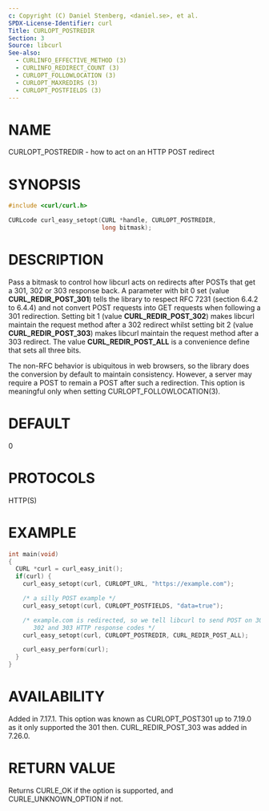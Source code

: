 ```yaml
---
c: Copyright (C) Daniel Stenberg, <daniel.se>, et al.
SPDX-License-Identifier: curl
Title: CURLOPT_POSTREDIR
Section: 3
Source: libcurl
See-also:
  - CURLINFO_EFFECTIVE_METHOD (3)
  - CURLINFO_REDIRECT_COUNT (3)
  - CURLOPT_FOLLOWLOCATION (3)
  - CURLOPT_MAXREDIRS (3)
  - CURLOPT_POSTFIELDS (3)
---
```


# NAME

CURLOPT_POSTREDIR - how to act on an HTTP POST redirect

# SYNOPSIS

~~~c
#include <curl/curl.h>

CURLcode curl_easy_setopt(CURL *handle, CURLOPT_POSTREDIR,
                          long bitmask);
~~~

# DESCRIPTION

Pass a bitmask to control how libcurl acts on redirects after POSTs that get a
301, 302 or 303 response back. A parameter with bit 0 set (value
**CURL_REDIR_POST_301**) tells the library to respect RFC 7231 (section
6.4.2 to 6.4.4) and not convert POST requests into GET requests when following
a 301 redirection. Setting bit 1 (value **CURL_REDIR_POST_302**) makes
libcurl maintain the request method after a 302 redirect whilst setting bit 2
(value **CURL_REDIR_POST_303**) makes libcurl maintain the request method
after a 303 redirect. The value **CURL_REDIR_POST_ALL** is a convenience
define that sets all three bits.

The non-RFC behavior is ubiquitous in web browsers, so the library does the
conversion by default to maintain consistency. However, a server may require a
POST to remain a POST after such a redirection. This option is meaningful only
when setting CURLOPT_FOLLOWLOCATION(3).

# DEFAULT

0

# PROTOCOLS

HTTP(S)

# EXAMPLE

~~~c
int main(void)
{
  CURL *curl = curl_easy_init();
  if(curl) {
    curl_easy_setopt(curl, CURLOPT_URL, "https://example.com");

    /* a silly POST example */
    curl_easy_setopt(curl, CURLOPT_POSTFIELDS, "data=true");

    /* example.com is redirected, so we tell libcurl to send POST on 301,
       302 and 303 HTTP response codes */
    curl_easy_setopt(curl, CURLOPT_POSTREDIR, CURL_REDIR_POST_ALL);

    curl_easy_perform(curl);
  }
}
~~~

# AVAILABILITY

Added in 7.17.1. This option was known as CURLOPT_POST301 up to 7.19.0 as it
only supported the 301 then. CURL_REDIR_POST_303 was added in 7.26.0.

# RETURN VALUE

Returns CURLE_OK if the option is supported, and CURLE_UNKNOWN_OPTION if not.

